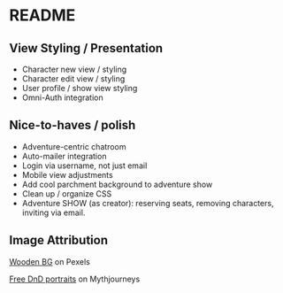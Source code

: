 # README

## View Styling / Presentation
* Character new view / styling
* Character edit view / styling
* User profile / show view styling
* Omni-Auth integration

## Nice-to-haves / polish
* Adventure-centric chatroom
* Auto-mailer integration
* Login via username, not just email
* Mobile view adjustments
* Add cool parchment background to adventure show
* Clean up / organize CSS
* Adventure SHOW (as creator): reserving seats, removing characters, inviting via email.

## Image Attribution
<a href="https://www.pexels.com/photo/close-up-of-wooden-plank-326311/">Wooden BG</a> on Pexels

<a href="https://mythjourneys.com/gallery/dungeons-and-dragons/free-dnd-character-art/">Free DnD portraits</a> on Mythjourneys
